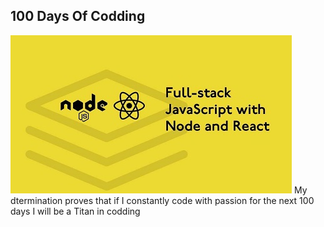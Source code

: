 ## 100 Days Of Codding
![](images/js.jpg)
My dtermination proves that if I constantly code with passion for the next 100 days I will be a Titan in codding
